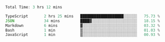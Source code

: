<!--START_SECTION:waka-->

```typescript
Total Time: 3 hrs 12 mins

TypeScript       2 hrs 25 mins   ███████████████████░░░░░░   75.73 %
JSON             34 mins         ████▓░░░░░░░░░░░░░░░░░░░░   18.15 %
Markdown         6 mins          ▓░░░░░░░░░░░░░░░░░░░░░░░░   03.32 %
Bash             1 min           ▒░░░░░░░░░░░░░░░░░░░░░░░░   01.03 %
JavaScript       1 min           ▒░░░░░░░░░░░░░░░░░░░░░░░░   00.93 %
```

<!--END_SECTION:waka-->
